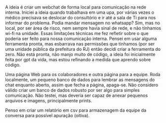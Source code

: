 A ideia é criar um webchat de forma local para comunicação na rede interna.
Iniciei a ideia quando trabalhava em uma upa, por várias vezes o médico precisava se deslocar do consultório e ir até a sala de Ti para nos informar do problema.
Podia mandar mensagem no whatsapp? Sim, mas no local, por ser área de risco, nem sempre havia sinal de rede, e não tínhamos wi-fi na unidade.
Essas limitações técnicas me fez refletir sobre o que poderia ser feito para nossa comunicação interna.
Pensei em usar alguma ferramenta pronta, mas esbarrava nas permissões que tínhamos (por ser uma unidade pública da prefeitura do RJ) então decidi criar a ferramenta do zero.
Não está pronta, não manjo muito de código, a ideia foi inicialmente feita por gpt da vida, mas estou refinando a medida que aprendo sobre código.


Uma página Web para os colaboradores e outra página para a equipe.
Roda localmente, um pequeno banco de dados para lembrar as mensagens do chat enquanto aberto, assim que fecha a página, apaga-se.
Não considero válido criar um banco de dados robusto por ser algo para simples comunicação.
Não testei, mas deveria ser capaz de anexar pequenos arquivos e imagens, principalmente prints.

Penso em criar um relatório em csv para armazenagem da equipe da conversa para possível apuração (oitiva).
